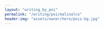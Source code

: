 ```yaml
---
layout: "writing_by_poi"
permalink: "/writing/poi/malinalco"
header-img: "assets/owner/hero/pois-bg.jpg"
---
```

